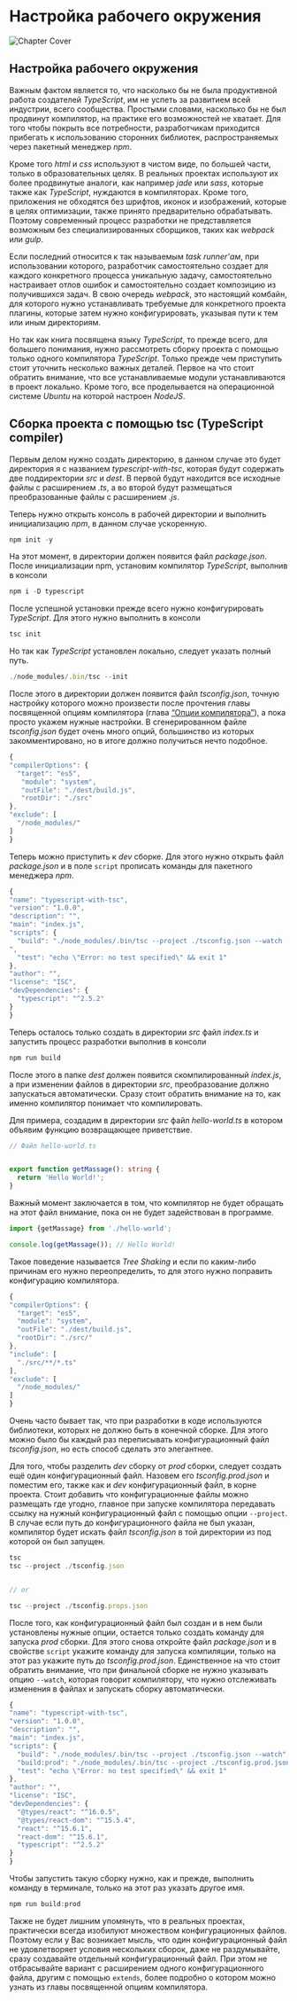 # Настройка рабочего окружения
![Chapter Cover](./images/chapter-cover.png)
## Настройка рабочего окружения


Важным фактом является то, что насколько бы не была продуктивной работа создателей *TypeScript*, им не успеть за развитием всей индустрии, всего сообщества. Простыми словами, насколько бы не был продвинут компилятор, на практике его возможностей не хватает. Для того чтобы покрыть все потребности, разработчикам приходится прибегать к использованию сторонних библиотек, распространяемых через пакетный менеджер *npm*. 

Кроме того *html* и *css* используют в чистом виде, по большей части, только в образовательных целях. В реальных проектах используют их более продвинутые аналоги, как например *jade* или *sass*, которые также как *TypeScript*, нуждаются в компиляторах. Кроме того, приложения не обходятся без шрифтов, иконок и изображений, которые в целях оптимизации, также принято предварительно обрабатывать. Поэтому современный процесс разработки не представляется возможным без специализированных сборщиков, таких как *webpack* или *gulp*.

Если последний относится к так называемым *task runner’ам*, при использовании которого, разработчик самостоятельно создает для каждого конкретного процесса уникальную задачу, самостоятельно настраивает отлов ошибок и самостоятельно создает композицию из получившихся задач. В свою очередь *webpack*, это настоящий комбайн, для которого нужно устанавливать требуемые для конкретного проекта плагины, которые затем нужно конфигурировать, указывая пути к тем или иным директориям. 

Но так как книга посвящена языку *TypeScript*, то прежде всего, для большего понимания, нужно рассмотреть сборку проекта с помощью только одного компилятора *TypeScript*. Только прежде чем приступить стоит уточнить несколько важных деталей. Первое на что стоит обратить внимание, что все устанавливаемые модули устанавливаются в проект локально. Кроме того, все проделывается на операционной системе *Ubuntu* на которой настроен *NodeJS*.


## Сборка проекта с помощью tsc (TypeScript compiler)


Первым делом нужно создать директорию, в данном случае это будет директория я с названием *typescript-with-tsc*, которая будут содержать две поддиректории *src* и *dest*. В первой будут находится все исходные файлы с расширением *.ts*, а во второй будут размещаться преобразованные файлы с расширением *.js*. 

Теперь нужно открыть консоль в рабочей директории и выполнить инициализацию *npm*, в данном случае ускоренную.

~~~~~typescript
npm init -y
~~~~~

На этот момент, в директории должен появится файл *package.json*. После инициализации npm, установим компилятор *TypeScript*, выполнив в консоли 

~~~~~typescript
npm i -D typescript
~~~~~

После успешной установки прежде всего нужно конфигурировать *TypeScript*. Для этого нужно выполнить в консоли

~~~~~typescript
tsc init
~~~~~

Но так как *TypeScript* установлен локально, следует указать полный путь.

~~~~~typescript
./node_modules/.bin/tsc --init
~~~~~

После этого в директории должен появится файл *tsconfig.json*, точную настройку которого можно произвести после прочтения главы посвященной опциям компилятора (глава [“Опции компилятора”]()), а пока просто укажем нужные настройки. В сгенерированном файле *tsconfig.json* будет очень много опций, большинство из которых закомментировано, но в итоге должно получиться нечто подобное.

~~~~~typescript
{
"compilerOptions": {
  "target": "es5",
   "module": "system", 
   "outFile": "./dest/build.js", 
   "rootDir": "./src" 
},
"exclude": [
  "/node_modules/"
]
}
~~~~~

Теперь можно приступить к *dev* сборке. Для этого нужно открыть файл *package.json* и в поле `script` прописать команды для пакетного менеджера *npm*.

~~~~~typescript
{
"name": "typescript-with-tsc",
"version": "1.0.0",
"description": "",
"main": "index.js",
"scripts": {
  "build": "./node_modules/.bin/tsc --project ./tsconfig.json --watch
",
  "test": "echo \"Error: no test specified\" && exit 1"
},
"author": "",
"license": "ISC",
"devDependencies": {
  "typescript": "^2.5.2"
}
}
~~~~~

Теперь осталось только создать в директории *src* файл *index.ts* и запустить процесс разработки выполнив в консоли

~~~~~typescript
npm run build
~~~~~

После этого в папке *dest* должен появится скомпилированный *index.js*, а при изменении файлов в директории *src*, преобразование должно запускаться автоматически. Сразу стоит обратить внимание на то, как именно компилятор понимает что компилировать. 

Для примера, создадим в директории *src* файл *hello-world.ts* в котором объявим функцию возвращающее приветствие.

~~~~~typescript
// Файл hello-world.ts


export function getMassage(): string {
  return 'Hello World!';
}
~~~~~

Важный момент заключается в том, что компилятор не будет обращать на этот файл внимание, пока он не будет задействован в программе.

~~~~~typescript
import {getMassage} from './hello-world';

console.log(getMassage()); // Hello World!
~~~~~

Такое поведение называется *Tree Shaking* и если по каким-либо причинам его нужно переопределить, то для этого нужно поправить конфигурацию компилятора.

~~~~~typescript
{
"compilerOptions": {
  "target": "es5",
  "module": "system",
  "outFile": "./dest/build.js",
  "rootDir": "./src/"  
},
"include": [
  "./src/**/*.ts"
],
"exclude": [
  "/node_modules/"
]
}
~~~~~

Очень часто бывает так, что при разработки в коде используются библиотеки, которых не должно быть в конечной сборке. Для этого можно было  бы каждый раз переписывать конфигурационный файл *tsconfig.json*, но есть способ сделать это элегантнее.

Для того, чтобы разделить *dev* сборку от *prod* сборки, следует создать ещё один конфигурационный файл. Назовем его *tsconfig.prod.json*  и поместим его, также как и *dev* конфигурационный файл, в корне проекта. Стоит добавить что конфигурационные файлы можно размещать где угодно, главное при запуске компилятора передавать ссылку на нужный конфигурационный файл с помощью опции `--project`. В случае если путь до конфигурационного файла не был указан, компилятор будет искать файл *tsconfig.json* в той директории из под которой он был запущен.

~~~~~typescript
tsc
tsc --project ./tsconfig.json


// or

tsc --project ./tsconfig.props.json
~~~~~

После того, как конфигурационный файл был создан и в нем были установлены нужные опции, остается только создать команду для запуска *prod* сборки. Для этого снова откройте файл *package.json* и в свойстве `script` укажите команду для запуска компиляции, только на этот раз укажите путь до *tsconfig.prod.json*. Единственное на что стоит обратить внимание, что при финальной сборке не нужно указывать опцию  `--watch`, которая говорит компилятору, что нужно отслеживать изменения в файлах и запускать сборку автоматически.

~~~~~typescript
{
"name": "typescript-with-tsc",
"version": "1.0.0",
"description": "",
"main": "index.js",
"scripts": {
  "build": "./node_modules/.bin/tsc --project ./tsconfig.json --watch",
  "build:prod": "./node_modules/.bin/tsc --project ./tsconfig.prod.json",
  "test": "echo \"Error: no test specified\" && exit 1"
},
"author": "",
"license": "ISC",
"devDependencies": {
  "@types/react": "^16.0.5",
  "@types/react-dom": "^15.5.4",
  "react": "^15.6.1",
  "react-dom": "^15.6.1",
  "typescript": "^2.5.2"
}
}
~~~~~

Чтобы запустить такую сборку нужно, как и прежде, выполнить команду в терминале, только на этот раз указать другое имя.

~~~~~typescript
npm run build:prod
~~~~~

Также не будет лишним упомянуть, что в реальных проектах, практически всегда изобилуют множеством конфигурационных файлов. Поэтому если у Вас возникает мысль, что один конфигурационный файл не удовлетворяет условия нескольких сборок, даже не раздумывайте, сразу создавайте отдельный конфигурационный файл. При этом не отбрасывайте вариант с расширением одного конфигурационного файла, другим с помощью `extends`, более подробно о котором можно узнать из  главы посвященной опциям компилятора.
